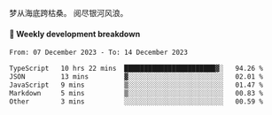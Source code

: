 梦从海底跨枯桑。
阅尽银河风浪。


#### 📝 Weekly development breakdown

<!--START_SECTION:waka-->

```txt
From: 07 December 2023 - To: 14 December 2023

TypeScript   10 hrs 22 mins  ███████████████████████▓░   94.26 %
JSON         13 mins         ▓░░░░░░░░░░░░░░░░░░░░░░░░   02.01 %
JavaScript   9 mins          ▒░░░░░░░░░░░░░░░░░░░░░░░░   01.47 %
Markdown     5 mins          ▒░░░░░░░░░░░░░░░░░░░░░░░░   00.83 %
Other        3 mins          ░░░░░░░░░░░░░░░░░░░░░░░░░   00.59 %
```

<!--END_SECTION:waka-->



